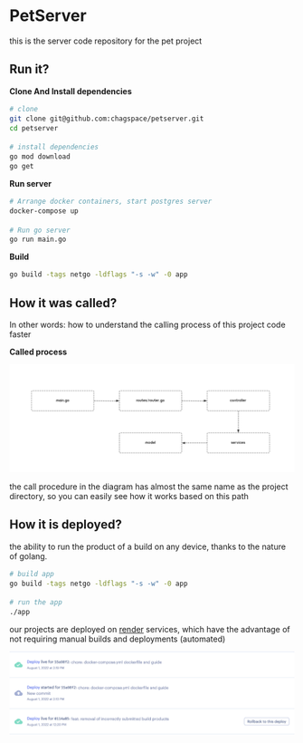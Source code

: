 # PetServer

this is the server code repository for the pet project

## Run it?

**Clone And Install dependencies**

```bash
# clone
git clone git@github.com:chagspace/petserver.git
cd petserver

# install dependencies
go mod download
go get
```

**Run server**

```bash
# Arrange docker containers, start postgres server
docker-compose up

# Run go server
go run main.go
```

**Build**

```bash
go build -tags netgo -ldflags "-s -w" -0 app
```

## How it was called?

In other words: how to understand the calling process of this project code faster

**Called process**

![called in the project](./docs/assets/called.png)

the call procedure in the diagram has almost the same name as the project directory, so you can easily see how it works based on this path

## How it is deployed?

the ability to run the product of a build on any device, thanks to the nature of golang.

```bash
# build app
go build -tags netgo -ldflags "-s -w" -0 app

# run the app
./app
```

our projects are deployed on [render](https://render.com/) services, which have the advantage of not requiring manual builds and deployments (automated)

![deployed image](./docs/assets/deployed.png)
